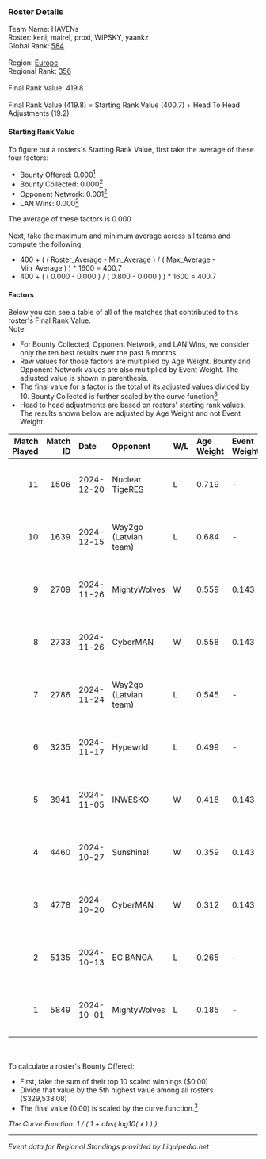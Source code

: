 ### Roster Details<br />
Team Name: HAVENs<br />
Roster: keni, mairel, proxi, WIPSKY, yaankz<br />
Global Rank: [584](../standings_global.md)<br />
<br />
Region: [Europe]( ../standings_europe.md)<br />
Regional Rank: [356]( ../standings_europe.md)<br />
<br />
Final Rank Value:  419.8<br />
<br />
Final Rank Value (419.8) = Starting Rank Value (400.7) + Head To Head Adjustments (19.2)<br />

#### Starting Rank Value<br />
To figure out a rosters's Starting Rank Value, first take the average of these four factors:<br />
- Bounty Offered: 0.000[<sup>1</sup>](#table2)
- Bounty Collected: 0.000[<sup>2</sup>](#table1)
- Opponent Network: 0.001[<sup>2</sup>](#table1)
- LAN Wins: 0.000[<sup>2</sup>](#table1)

The average of these factors is 0.000<br />
<br />
Next, take the maximum and minimum average across all teams and compute the following:<br />
- 400 + ( ( Roster_Average - Min_Average ) / ( Max_Average - Min_Average ) ) * 1600 = 400.7
- 400 + ( ( 0.000 - 0.000 ) / ( 0.800 - 0.000 ) ) * 1600 = 400.7


#### Factors<br />
Below you can see a table of all of the matches that contributed to this roster's Final Rank Value.<br />
Note:<br />

- For Bounty Collected, Opponent Network, and LAN Wins, we consider only the ten best results over the past 6 months.
- Raw values for those factors are multiplied by Age Weight. Bounty and Opponent Network values are also multiplied by Event Weight. The adjusted value is shown in parenthesis.
- The final value for a factor is the total of its adjusted values divided by 10. Bounty Collected is further scaled by the curve function[<sup>3</sup>](#curveFunction)
- Head to head adjustments are based on rosters' starting rank values. The results shown below are adjusted by Age Weight and not Event Weight
<span id="table1"></span><br />


| Match Played | Match ID | Date       | Opponent              | W/L | Age Weight | Event Weight | Bounty Collected | Opponent Network | LAN Wins  | H2H Adj. | Roster                                 |
| -: | -: | :- | :- | :- | :- | :- | :- | :- | :- | -: | :- |
|           11 |     1506 | 2024-12-20 | Nuclear TigeRES       | L   | 0.719      | -            | -                | -                | -         |    -2.73 | keni, mairel, proxi, WIPSKY, yaankz    |
|           10 |     1639 | 2024-12-15 | Way2go (Latvian team) | L   | 0.684      | -            | -                | -                | -         |    -4.78 | mairel, proxi, v1trage, WIPSKY, yaankz |
|            9 |     2709 | 2024-11-26 | MightyWolves          | W   | 0.559      | 0.143        | 0.000 (0.000)    | 0.039 (0.003)    | 0 (0.000) |     8.23 | mairel, proxi, v1trage, WIPSKY, yaankz |
|            8 |     2733 | 2024-11-26 | CyberMAN              | W   | 0.558      | 0.143        | 0.000 (0.000)    | 0.058 (0.005)    | 0 (0.000) |    10.45 | mairel, proxi, v1trage, WIPSKY, yaankz |
|            7 |     2786 | 2024-11-24 | Way2go (Latvian team) | L   | 0.545      | -            | -                | -                | -         |    -3.65 | mairel, proxi, v1trage, WIPSKY, yaankz |
|            6 |     3235 | 2024-11-17 | Hypewrld              | L   | 0.499      | -            | -                | -                | -         |    -2.29 | mairel, proxi, v1trage, WIPSKY, yaankz |
|            5 |     3941 | 2024-11-05 | INWESKO               | W   | 0.418      | 0.143        | 0.000 (0.000)    | 0.055 (0.003)    | 0 (0.000) |     8.08 | mairel, proxi, v1trage, WIPSKY, yaankz |
|            4 |     4460 | 2024-10-27 | Sunshine!             | W   | 0.359      | 0.143        | 0.000 (0.000)    | 0.000 (0.000)    | 0 (0.000) |     5.45 | mairel, proxi, v1trage, WIPSKY, yaankz |
|            3 |     4778 | 2024-10-20 | CyberMAN              | W   | 0.312      | 0.143        | 0.000 (0.000)    | 0.058 (0.003)    | 0 (0.000) |     6.05 | mairel, proxi, v1trage, WIPSKY, yaankz |
|            2 |     5135 | 2024-10-13 | EC BANGA              | L   | 0.265      | -            | -                | -                | -         |    -2.73 | mairel, proxi, v1trage, WIPSKY, yaankz |
|            1 |     5849 | 2024-10-01 | MightyWolves          | L   | 0.185      | -            | -                | -                | -         |    -2.92 | mairel, proxi, v1trage, WIPSKY, yaankz |

<br />
<span id="table2"></span><br />
To calculate a roster's Bounty Offered:<br />

- First, take the sum of their top 10 scaled winnings ($0.00)
- Divide that value by the 5th highest value among all rosters ($329,538.08)
- The final value (0.00) is scaled by the curve function.[<sup>3</sup>](#curveFunction)

<span id="curveFunction"></span>_The Curve Function: 1 / ( 1 + abs( log10( x ) ) )_<br />

---
_Event data for Regional Standings provided by Liquipedia.net_<br />

